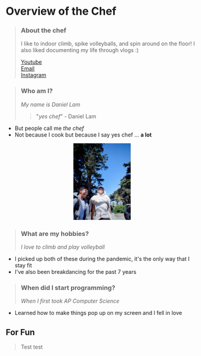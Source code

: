 # Overview of the Chef
> ### About the chef
> I like to indoor climb, spike volleyballs, and spin around on the floor! I also liked documenting my life through vlogs :)
>    
> [Youtube](https://www.youtube.com/channel/UCtzVoslFKophByUsSopM-oA 'my vlogs')  
> [Email](https://mail.google.com/mail/u/0/?fs=1&to=d1lam@ucsd.edu&su=Hi+Daniel!&body=yes+chef&tf=cm 'my email')  
> [Instagram](https://www.instagram.com/d._.lam/ 'my insta')  

> ### **Who am I?**  
> *My name is Daniel Lam*
>> "*yes chef*" - Daniel Lam  
- But people call me *the chef* 
- Not because I cook but because I say yes chef ... **a lot**  
<p align="center">
<img src="./images/IMG_1765.jpg?raw=true " alt="drawing" width="150"/>
</p>  

> ### **What are my hobbies?**
> *I love to climb and play volleyball*
- I picked up both of these during the pandemic, it's the only way that I stay fit
- I've also been breakdancing for the past 7 years

> ### **When did I start programming?**
> *When I first took AP Computer Science*
- Learned how to make things pop up on my screen and I fell in love

## For Fun

> Test test